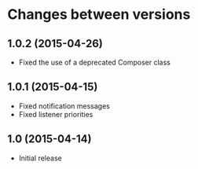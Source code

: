# Changes between versions

## 1.0.2 (2015-04-26)

* Fixed the use of a deprecated Composer class

## 1.0.1 (2015-04-15)

* Fixed notification messages
* Fixed listener priorities

## 1.0 (2015-04-14)

* Initial release
